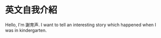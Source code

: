 # 英文自我介紹

Hello, I'm 謝育声. I want to tell an interesting story which happened when I was in kindergarten. 
